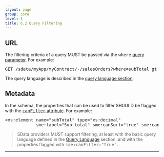 ```yaml
---
layout: page
group: core
level: 1
title: 6.2 Query Filtering
---
```


## URL

The filtering criteria of a query MUST be passed via the <tt>where</tt>
[query parameter](../0211/ "2.11  Query Parameters"). For example:

<pre>GET /sdata/myApp/myContract/-/salesOrders?where=subTotal gt 1500.0</pre>

The query language is described in the [query language section](../0212/ "2.12  Query Language").

## Metadata

In the schema, the properties that can be used to filter SHOULD be flagged
with the [<tt>canFilter</tt> attribute](../0403/ "4.3 Property Definition"). For example:

<pre>&lt;xs:element name="subTotal" type="xs:decimal"
            sme:label="Sub-total" sme:canSort="true" sme:canFilter="true" sme:precedence="2" /&gt;</pre>

<blockquote class="compliance">SData providers MUST support filtering, at least with the basic
query language defined in the <a href="../0212/" title="2.12  Query Language">Query Language</a>
section, and with the properties flagged with <tt>sme:canFilter="true"</tt>.</blockquote>

* * *